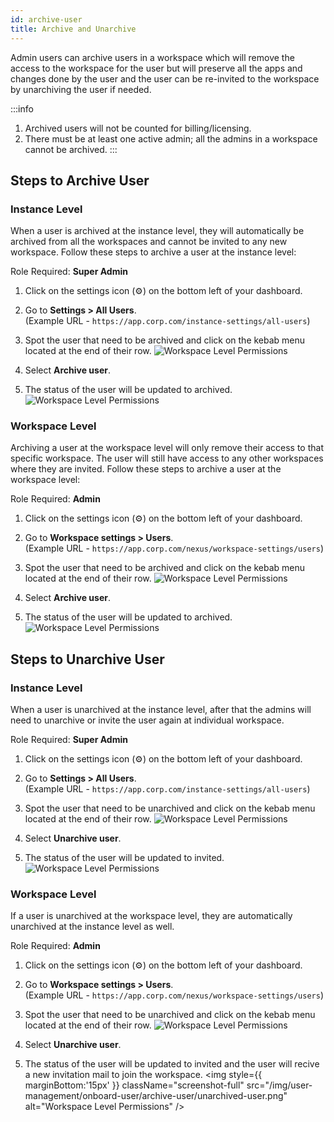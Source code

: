 ```yaml
---
id: archive-user
title: Archive and Unarchive
---
```


Admin users can archive users in a workspace which will remove the access to the workspace for the user but will preserve all the apps and changes done by the user and the user can be re-invited to the workspace by unarchiving the user if needed.

:::info
1. Archived users will not be counted for billing/licensing.
2. There must be at least one active admin; all the admins in a workspace cannot be archived.
:::

## Steps to Archive User

### Instance Level

When a user is archived at the instance level, they will automatically be archived from all the workspaces and cannot be invited to any new workspace. Follow these steps to archive a user at the instance level:

Role Required: **Super Admin** <br/>

1. Click on the settings icon (⚙️) on the bottom left of your dashboard.

2. Go to **Settings > All Users**. <br/> 
    (Example URL - `https://app.corp.com/instance-settings/all-users`)

3. Spot the user that need to be archived and click on the kebab menu located at the end of their row. 
    <img className="screenshot-full" src="/img/user-management/onboard-user/archive-user/sh-archive-user-menu.png" alt="Workspace Level Permissions" />

4. Select **Archive user**.

5. The status of the user will be updated to archived.
    <img className="screenshot-full" src="/img/user-management/onboard-user/archive-user/sh-archived-user.png" alt="Workspace Level Permissions" />

### Workspace Level

Archiving a user at the workspace level will only remove their access to that specific workspace. The user will still have access to any other workspaces where they are invited. Follow these steps to archive a user at the workspace level:

Role Required: **Admin** <br/>

1. Click on the settings icon (⚙️) on the bottom left of your dashboard.

2. Go to **Workspace settings > Users**. <br/> 
    (Example URL - `https://app.corp.com/nexus/workspace-settings/users`)

3. Spot the user that need to be archived and click on the kebab menu located at the end of their row. 
    <img className="screenshot-full" src="/img/user-management/onboard-user/archive-user/archive-user-menu.png" alt="Workspace Level Permissions" />

4. Select **Archive user**.

5. The status of the user will be updated to archived.
    <img className="screenshot-full" src="/img/user-management/onboard-user/archive-user/archived-user.png" alt="Workspace Level Permissions" />

## Steps to Unarchive User

### Instance Level

When a user is unarchived at the instance level, after that the admins will need to unarchive or invite the user again at individual workspace.

Role Required: **Super Admin** <br/>

1. Click on the settings icon (⚙️) on the bottom left of your dashboard.

2. Go to **Settings > All Users**. <br/> 
    (Example URL - `https://app.corp.com/instance-settings/all-users`)

3. Spot the user that need to be unarchived and click on the kebab menu located at the end of their row. 
    <img className="screenshot-full" src="/img/user-management/onboard-user/archive-user/sh-unarchive-user-menu.png" alt="Workspace Level Permissions" />

4. Select **Unarchive user**.

5. The status of the user will be updated to invited.
    <img className="screenshot-full" src="/img/user-management/onboard-user/archive-user/sh-unarchived-user.png" alt="Workspace Level Permissions" />

### Workspace Level

If a user is unarchived at the workspace level, they are automatically unarchived at the instance level as well.

Role Required: **Admin** <br/>

1. Click on the settings icon (⚙️) on the bottom left of your dashboard.

2. Go to **Workspace settings > Users**. <br/> 
    (Example URL - `https://app.corp.com/nexus/workspace-settings/users`)

3. Spot the user that need to be unarchived and click on the kebab menu located at the end of their row. 
    <img className="screenshot-full" src="/img/user-management/onboard-user/archive-user/unarchive-user-menu.png" alt="Workspace Level Permissions" />

3. Select **Unarchive user**.

4. The status of the user will be updated to invited and the user will recive a new invitation mail to join the workspace.
    <img style={{ marginBottom:'15px' }} className="screenshot-full" src="/img/user-management/onboard-user/archive-user/unarchived-user.png" alt="Workspace Level Permissions" />
